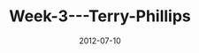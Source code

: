 ---
layout: music 
title: "Week-3---Terry-Phillips"
series: "The Good Life"
date: 2012-07-10 
description: "Terry Phillips talks about how a life of expectancy leads to the good life."
audio: "http://www.crossroads.net/players/media/hq/goodlife_03.mp3"
audio-duration: "37:21"
---